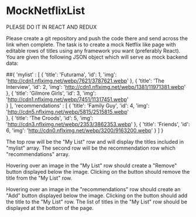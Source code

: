 # MockNetflixList

PLEASE DO IT IN REACT AND REDUX

Please create a git repository and push the code there and send across the link when complete. The task is to create a mock Netflix like page with editable rows of titles using any framework you want (preferably React). You are given the following JSON object which will serve as mock back­end data: 

##{
	'mylist' : [
		{
			'title': 'Futurama',
			'id': 1,
			'img': 'http://cdn1.nflximg.net/webp/7621/3787621.webp'
		},
		{
			'title': 'The Interview',
			'id': 2,
			'img': 'http://cdn1.nflximg.net/webp/1381/11971381.webp'
		},
		{
			'title': 'Gilmore Girls',
			'id': 3,
			'img': 'http://cdn1.nflximg.net/webp/7451/11317451.webp'		 
		}
	], 
	'recommendations' : [
		{
			'title': 'Family Guy',
			'id': 4,
			'img': 'http://cdn5.nflximg.net/webp/5815/2515815.webp'	 
		},
		{
			'title': 'The Croods',
			'id': 5,
			'img': 'http://cdn3.nflximg.net/webp/2353/3862353.webp'
		},
		{
			'title': 'Friends',
			'id': 6,
			'img': 'http://cdn0.nflximg.net/webp/3200/9163200.webp'
		}
	] 
}

The top row will be the "My List" row and will display the titles included in "mylist" array. 
The second row will be the recommendation row which "recommendations" array. 

Hovering over an image in the "My List" row should create a "Remove" button displayed below the image. Clicking on the button should remove the title from the "My List" row. 

Hovering over an image in the "recommendations" row should create an "Add" button displayed below the image. Clicking on the button should add the title to the "My List" row. The list of titles in the "My List" row should be displayed at the bottom of the page.
